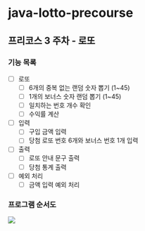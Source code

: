 # java-lotto-precourse

## 프리코스 3 주차 - 로또

### 기능 목록

- [ ] 로또
    - [ ] 6개의 중복 없는 랜덤 숫자 뽑기 (1~45)
    - [ ] 1개의 보너스 숫자 랜덤 뽑기 (1~45)
    - [ ] 일치하는 번호 개수 확인
    - [ ] 수익률 계산
- [ ] 입력
    - [ ] 구입 금액 입력
    - [ ] 당첨 로또 번호 6개와 보너스 번호 1개 입력
- [ ] 출력
    - [ ] 로또 안내 문구 출력
    - [ ] 당첨 통계 출력
- [ ] 예외 처리
    - [ ] 금액 입력 예외 처리

### 프로그램 순서도

![](https://github.com/user-attachments/assets/c1190a84-b62b-46ec-9f7d-d7d899cf5bae)
